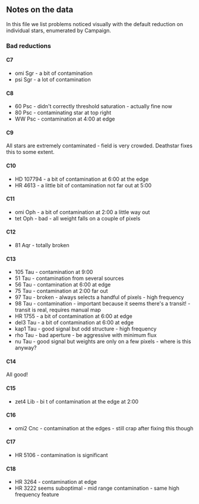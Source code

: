 ## Notes on the data

In this file we list problems noticed visually with the default reduction on individual stars, enumerated by Campaign.

### Bad reductions

#### C7 
* omi Sgr - a bit of contamination
* psi Sgr - a lot of contamination

#### C8 
* 60 Psc - didn't correctly threshold saturation - actually fine now
* 80 Psc - contaminating star at top right
* WW Psc - contamination at 4:00 at edge

#### C9
All stars are extremely contaminated - field is very crowded.
Deathstar fixes this to some extent.

#### C10
* HD 107794 - a bit of contamination at 6:00 at the edge
* HR 4613 - a little bit of contamination not far out at 5:00

#### C11
* omi Oph - a bit of contamination at 2:00 a little way out
* tet Oph - bad - all weight falls on a couple of pixels

#### C12 
* 81 Aqr - totally broken

#### C13
* 105 Tau - contamination at 9:00 
* 51 Tau - contamination from several sources
* 56 Tau - contamination at 6:00 at edge
* 75 Tau - contamination at 2:00 far out
* 97 Tau - broken - always selects a handful of pixels - high frequency 
* 98 Tau - contamination - important because it seems there's a transit! - transit is real, requires manual map
* HR 1755 - a bit of contamination at 6:00 at edge
* del3 Tau - a bit of contamination at 6:00 at edge
* kap1 Tau - good signal but odd structure - high frequency
* rho Tau - bad aperture - be aggressive with minimum flux 
* nu Tau - good signal but weights are only on a few pixels - where is this anyway?

#### C14 
All good! 

#### C15 
* zet4 Lib - bi t of contamination at the edge at 2:00 

#### C16 
* omi2 Cnc - contamination at the edges - still crap after fixing this though

#### C17
* HR 5106 - contamination is significant

#### C18
* HR 3264 - contamination at edge
* HR 3222 seems suboptimal - mid range contamination - same high frequency feature